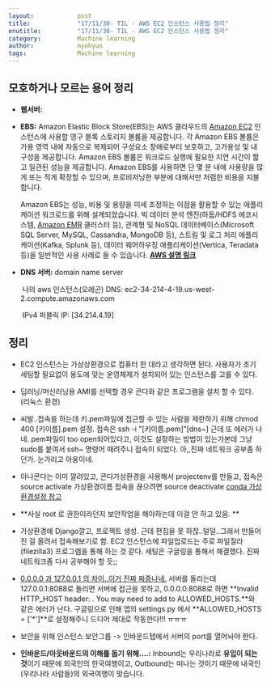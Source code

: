 ```yaml
---
layout:            post
title:             "17/11/30- TIL - AWS EC2 인스턴스 사용법 정리"
enutitle:          "17/11/30- TIL - AWS EC2 인스턴스 사용법 정리"
category:          Machine learning
author:            myohyun
tags:              Machine learning
---
```

<script src='https://cdnjs.cloudflare.com/ajax/libs/mathjax/2.7.2/MathJax.js?config=TeX-MML-AM_CHTML'></script>

## 모호하거나 모르는 용어 정리

- **웹서버:** 

- **EBS:** Amazon Elastic Block Store(EBS)는 AWS 클라우드의 [Amazon EC2](https://aws.amazon.com/ko/ec2-sla/) 인스턴스에 사용할 영구 블록 스토리지 볼륨을 제공합니다. 각 Amazon EBS 볼륨은 가용 영역 내에 자동으로 복제되어 구성요소 장애로부터 보호하고, 고가용성 및 내구성을 제공합니다. Amazon EBS 볼륨은 워크로드 실행에 필요한 지연 시간이 짧고 일관된 성능을 제공합니다. Amazon EBS를 사용하면 단 몇 분 내에 사용량을 많게 또는 적게 확장할 수 있으며, 프로비저닝한 부분에 대해서만 저렴한 비용을 지불합니다.

  Amazon EBS는 성능, 비용 및 용량을 미세 조정하는 이점을 활용할 수 있는 애플리케이션 워크로드를 위해 설계되었습니다. 빅 데이터 분석 엔진(하둡/HDFS 에코시스템, [Amazon EMR](https://aws.amazon.com/ko/emr/) 클러스터 등), 관계형 및 NoSQL 데이터베이스(Microsoft SQL Server, MySQL, Cassandra, MongoDB 등), 스트림 및 로그 처리 애플리케이션(Kafka, Splunk 등), 데이터 웨어하우징 애플리케이션(Vertica, Teradata 등)을 일반적인 사용 사례로 들 수 있습니다. [**AWS 설명 링크** ](https://aws.amazon.com/ko/ebs/)

- **DNS 서버:** domain name server 

  ​	나의 aws 인스턴스(오레곤)  DNS: ec2-34-214-4-19.us-west-2.compute.amazonaws.com

  ​	IPv4 퍼블릭 IP: [34.214.4.19]



## 정리 

- EC2 인스턴스는 가상상환경으로 컴퓨터 한 대라고 생각하면 된다. 사용자가 초기 세팅할 필요없이 용도에 맞는 운영체제가 설치되어 있는 인스턴스를 고를 수 있다.

- 딥러닝/머신러닝용 AMI를 선택할 경우 콘다와 같은 프로그램을 설치 할 수 있다. (리눅스 환경)

- 씨발..접속을 하는데 키.pem파일에 접근할 수 있는 사람을 제한하기 위해 chmod 400 [키이름].pem 설정. 접속은 ssh -i "[키이름.pem]"[dns~] 근데 또 에러가 나네.  pem파일이 too open되어있다고, 이것도 설정하는 방법이 있는가본데 그냥 sudo를 붙여서 ssh~ 명령어 때려주니 접속이 되었다. 아,,진짜 네트워크 공부좀 하던가. 눈가리고 아웅이네.

- 아나콘다는 이미 깔려있고, 콘다가상환경을 사용해서 projectenv를 만들고, 접속은 source activate 가상환경이름 접속을 끊으려면 source deactivate [conda 가상환경설정 참고](http://jkstory-textcube.blogspot.kr/2016/02/conda-virtual-environments.html)

- **사실 root 로 권한이라던지 보안작업을 해야하는데 이걸 안 하고 있음. **

- 가상환경에 Django깔고, 프로젝트 생성. 근데 편집을 못 하잖..덜덜..그래서 만들어진 걸 올려서 접속해보기로 함. EC2 인스턴스에 파일업로드는 주로 파일질라(filezilla3) 프로그램을 통해 하는 것 같다. 세팅은 구글링을 통해서 해결했다. 진짜 네트워크좀 다시 공부해야 할 듯;;

- [0.0.0.0 과 127.0.0.1 의 차이..이거 진짜 짜증나네.](https://stackoverflow.com/questions/20778771/what-is-the-difference-between-0-0-0-0-127-0-0-1-and-localhost) 서버를 돌리는데 127.0.0.1:8088로 돌리면 서버에 접근을 못하고, 0.0.0.0:8088로 하면 **Invalid HTTP_HOST header: <ip>. You may need to add <ip> to ALLOWED_HOSTS.**와 같은 에러가 난다. 구글링으로 인해 앱의 settings.py 에서 **ALLOWED_HOSTS = ['*']**로 설정해주니 드디어 제대로 작동한다!!! ㅠㅠㅠ

- 보안을 위해 인스턴스 보안그룹 -> 인바운드탭에서 서버의 port를 열어놔야 한다.

- **인바운드/아웃바운드의 이해를 돕기 위해....:** Inbound는 우리나라로 **유입이 되는 것**이기 때문에 외국인의 한국여행이고, Outbound는 떠나는 것이기 때문에 내국인(우리나라 사람들)의 외국여행이 맞습니다.

  ​
